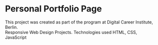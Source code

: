 # Personal Portfolio Page

This project was created as part of the program at Digital Career Institute, Berlin.  
Responsive Web Design Projects.
Technologies used HTML, CSS, JavaScript